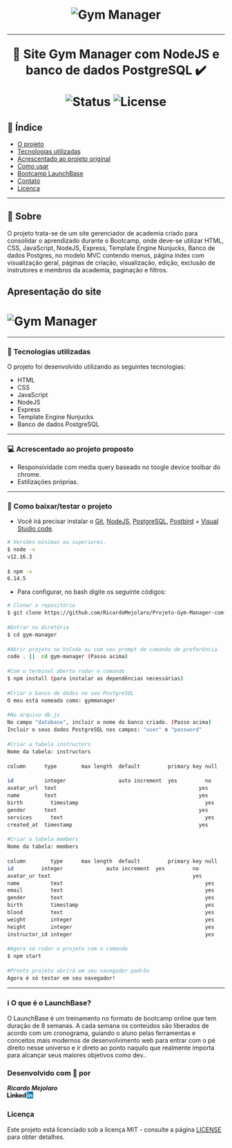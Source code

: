 <h1 align=center>
<img src="https://img.icons8.com/ios-filled/50/000000/gum-.png" alt="Gym Manager" width="150px"/>

---

🚀 Site Gym Manager com NodeJS e banco de dados PostgreSQL ✔️ <br>

<img src="https://camo.githubusercontent.com/a45bd10a7ea5a30b5665d9869b0ce1324fa90350/68747470733a2f2f696d672e736869656c64732e696f2f62616467652f7374617475732d6163746976652d737563636573732e737667" alt="Status" data-canonical-src="https://img.shields.io/badge/status-active-success.svg" style="max-width:100%;">
<img src="https://camo.githubusercontent.com/890acbdcb87868b382af9a4b1fac507b9659d9bf/68747470733a2f2f696d672e736869656c64732e696f2f62616467652f6c6963656e73652d4d49542d626c75652e737667" alt="License" data-canonical-src="https://img.shields.io/badge/license-MIT-blue.svg" style="max-width:100%;">
</h1>

## 📑️ Índice

- [O projeto](#📝️-Sobre)
- [Tecnologias utilizadas](#🚀️-Tecnologias-utilizadas)
- [Acrescentado ao projeto original](#💻️-Acrescentado-ao-projeto-proposto)
- [Como usar](#💾️-Como-baixar/testar-o-projeto)
- [Bootcamp LaunchBase](#ℹ️-O-que-é-o-LaunchBase)
- [Contato](#-Desenvolvido-com-💙️-por)
- [Licença](#-Licença)

---

## 📝️ Sobre

O projeto trata-se de um site gerenciador de academia criado para consolidar o aprendizado
durante o Bootcamp, onde deve-se utilizar HTML, CSS, JavaScript,
NodeJS, Express, Template Engine Nunjucks, Banco de dados Postgres, no modelo MVC contendo menus, página index com visualização geral, páginas de criação, visualização, edição, exclusão de instrutores e membros da academia, paginação e filtros.

## Apresentação do site

<h1>
<img src="public/assets/gym-manager-com-db.gif" alt="Gym Manager">
</h1>

---

### 🚀️ Tecnologias utilizadas

O projeto foi desenvolvido utilizando as seguintes tecnologias:

- HTML
- CSS
- JavaScript
- NodeJS
- Express
- Template Engine Nunjucks
- Banco de dados PostgreSQL

---

### 💻️ Acrescentado ao projeto proposto

- Responsividade com media query baseado no toogle device toolbar do chrome.
- Estilizações próprias.

---

### 💾️ Como baixar/testar o projeto

- Você irá precisar instalar o [Git](https://git-scm.com/), [NodeJS](https://nodejs.org/pt-br/download/), [PostgreSQL](https://www.postgresql.org/), [Postbird](https://www.electronjs.org/apps/postbird) + [Visual Studio code](https://code.visualstudio.com/).



```bash
# Versões mínimas ou superiores.
$ node -v
v12.16.3

$ npm -v
6.14.5
```

- Para configurar, no bash digite os seguinte códigos:

```bash
# Clonar o repositório
$ git clone https://github.com/RicardoMejolaro/Projeto-Gym-Manager-com-NodeJS.git

#Entrar no diretório
$ cd gym-manager

#Abrir projeto no VsCode ou com seu prompt de comando de preferência
code . ||  cd gym-manager (Passo acima) 

#Com o terminal aberto rodar o comando
$ npm install (para instalar as dependências necessárias)

#Criar o banco de dados no seu PostgreSQL
O meu está nomeado como: gymmanager

#No arquivo db.js
No campo "database", incluir o nome do banco criado. (Passo acima)
Incluir o seus dados PostgreSQL nos campos: "user" e "password"

#Criar a tabela instructors
Nome da tabela: instructors

column	    type	    max length	default	        primary key	null

id	        integer		            auto increment	yes	        no
avatar_url	text                                              yes
name  	    text                                              yes
birth	      timestamp                                         yes
gender	    text                                              yes 
services	  text                                              yes
created_at	timestamp                                         yes

#Criar a tabela members
Nome da tabela: members

column	      type	    max length	default	        primary key	null	
id         integer		        auto increment	yes	        no	
avatar_ur text				                                yes	
name	      text				                                yes
email	      text				                                yes
gender	      text				                                yes	
birth	      timestamp				                            yes	
blood	      text				                                yes	
weight	      integer				                            yes
height	      integer				                            yes
instructor_id integer				                            yes

#Agora só rodar o projeto com o comando
$ npm start

#Pronto projeto abrirá em seu navegador padrão
Agora é só testar em seu navegador!

```
---

### ℹ️ O que é o LaunchBase?

O LaunchBase é um treinamento no formato de bootcamp online que tem duração de 8 semanas. A cada semana os conteúdos são liberados de acordo com um cronograma, guiando o aluno pelas ferramentas e conceitos mais modernos de desenvolvimento web para entrar com o pé direito nesse universo e ir direto ao ponto naquilo que realmente importa para alcançar seus maiores objetivos como dev..

### Desenvolvido com 💙️ por

***Ricardo Mejolaro*** 
<br/> 
<a href="https://www.linkedin.com/in/ricardo-mejolaro/">
<img src="public/assets/linkedin.png">
</a>

### Licença

Este projeto está licenciado sob a licença MIT - consulte a página [LICENSE](https://opensource.org/licenses/MIT) para obter detalhes.
